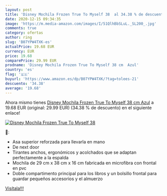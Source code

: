 ```yaml
---
layout: post
title: 'Disney Mochila Frozen True To Myself 38  al 34.38 % de descuento'
date: 2020-12-15 09:34:35
image: 'https://m.media-amazon.com/images/I/51QlhBbSLuL._SL200_.jpg'
comments: true
category: ofertas
author: ring
slug: 'B07YPW4TXK-es'
actualPrice: 19.68 EUR
currency: EUR
price: 19.68
comparePrice: 29.99 EUR
prodname: 'Disney Mochila Frozen True To Myself 38 cm  Azul'
country: 'es'
flag: '🇪🇸'
buyurl: 'https://www.amazon.es/dp/B07YPW4TXK/?tag=tolees-21'
descuento: '34.38'
average: '19.68'
---
```


Ahora mismo tienes [Disney Mochila Frozen True To Myself 38 cm  Azul](https://www.amazon.es/dp/B07YPW4TXK/?tag=tolees-21) a 19.68 EUR (original: 29.99 EUR) (34.38 %  de descuento) en el siguiente enlace!

[![Disney Mochila Frozen True To Myself 38 ](https://m.media-amazon.com/images/I/51QlhBbSLuL._SL200_.jpg)](https://www.amazon.es/dp/B07YPW4TXK/?tag=tolees-21)

🔎:

- Asa superior reforzada para llevarla en mano
- De next door
- Tirantes anchos, ergonómicos y acolchados que se adaptan perfectamente a la espalda
- Mochila de 29 cm x 38 cm x 16 cm fabricada en microfibra con frontal en pvc
- Doble compartimento principal para los libros y un bolsillo frontal para guardar pequeños accesorios y el almuerzo

[Visítala!!!](https://www.amazon.es/dp/B07YPW4TXK/?tag=tolees-21)
